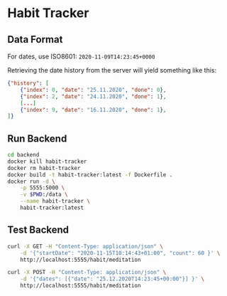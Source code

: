 # Habit Tracker

## Data Format
For dates, use ISO8601: `2020-11-09T14:23:45+0000`

Retrieving the date history from the server will yield something like this:
```json
{"history": [
    {"index": 0, "date": "25.11.2020", "done": 0},
    {"index": 2, "date": "24.11.2020", "done": 1},
    [...]
    {"index": 9, "date": "16.11.2020", "done": 1},
]}
```

## Run Backend

```bash
cd backend
docker kill habit-tracker
docker rm habit-tracker
docker build -t habit-tracker:latest -f Dockerfile .
docker run -d \
    -p 5555:5000 \
    -v $PWD:/data \
    --name habit-tracker \
    habit-tracker:latest
```

## Test Backend

```bash
curl -X GET -H "Content-Type: application/json" \
    -d '{"startDate": "2020-11-15T10:14:43+01:00", "count": 60 }' \
    http://localhost:5555/habit/meditation
```

```bash
curl -X POST -H "Content-Type: application/json" \
    -d '{"dates": [{"date": "25.12.2020T14:23:45+00:00"}] }' \
    http://localhost:5555/habit/meditation
```